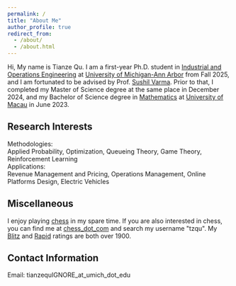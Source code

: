```yaml
---
permalink: /
title: "About Me"
author_profile: true
redirect_from: 
  - /about/
  - /about.html
---
```


Hi, My name is Tianze Qu. I am a first-year Ph.D. student in [Industrial and Operations Engineering](https://ioe.engin.umich.edu/) at [University of Michigan-Ann Arbor](https://umich.edu/) from Fall 2025, and I am fortunated to be advised by Prof. [Sushil Varma](https://sites.google.com/view/sushil-varma/home). Prior to that, I completed my Master of Science degree at the same place in December 2024, and my Bachelor of Science degree in [Mathematics](https://www.fst.um.edu.mo/math/) at [University of Macau](https://www.um.edu.mo/) in June 2023.

Research Interests
------
Methodologies:  
Applied Probability, Optimization, Queueing Theory, Game Theory, Reinforcement Learning  
Applications:  
Revenue Management and Pricing, Operations Management, Online Platforms Design, Electric Vehicles

Miscellaneous
------
I enjoy playing [chess](https://en.wikipedia.org/wiki/Chess) in my spare time. If you are also interested in chess, you can find me at [chess_dot_com](https://www.chess.com/) and search my username "tzqu". My [Blitz](https://www.chess.com/terms/blitz-chess) and [Rapid](https://www.chess.com/terms/rapid-chess) ratings are both over 1900.

Contact Information
-----
Email: tianzequIGNORE_at_umich_dot_edu

